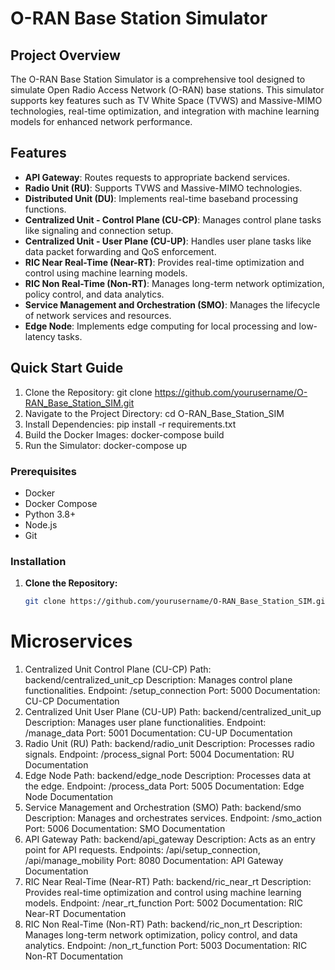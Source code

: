 # O-RAN Base Station Simulator

## Project Overview
The O-RAN Base Station Simulator is a comprehensive tool designed to simulate Open Radio Access Network (O-RAN) base stations. This simulator supports key features such as TV White Space (TVWS) and Massive-MIMO technologies, real-time optimization, and integration with machine learning models for enhanced network performance.

## Features
- **API Gateway**: Routes requests to appropriate backend services.
- **Radio Unit (RU)**: Supports TVWS and Massive-MIMO technologies.
- **Distributed Unit (DU)**: Implements real-time baseband processing functions.
- **Centralized Unit - Control Plane (CU-CP)**: Manages control plane tasks like signaling and connection setup.
- **Centralized Unit - User Plane (CU-UP)**: Handles user plane tasks like data packet forwarding and QoS enforcement.
- **RIC Near Real-Time (Near-RT)**: Provides real-time optimization and control using machine learning models.
- **RIC Non Real-Time (Non-RT)**: Manages long-term network optimization, policy control, and data analytics.
- **Service Management and Orchestration (SMO)**: Manages the lifecycle of network services and resources.
- **Edge Node**: Implements edge computing for local processing and low-latency tasks.

## Quick Start Guide
1. Clone the Repository:
   git clone https://github.com/yourusername/O-RAN_Base_Station_SIM.git
2. Navigate to the Project Directory:
   cd O-RAN_Base_Station_SIM
3. Install Dependencies:
   pip install -r requirements.txt
4. Build the Docker Images:
   docker-compose build
5. Run the Simulator:
   docker-compose up

### Prerequisites
- Docker
- Docker Compose
- Python 3.8+
- Node.js
- Git

### Installation

1. **Clone the Repository:**
   ```bash
   git clone https://github.com/yourusername/O-RAN_Base_Station_SIM.git

# Microservices
1. Centralized Unit Control Plane (CU-CP)
Path: backend/centralized_unit_cp
Description: Manages control plane functionalities.
Endpoint: /setup_connection
Port: 5000
Documentation: CU-CP Documentation
2. Centralized Unit User Plane (CU-UP)
Path: backend/centralized_unit_up
Description: Manages user plane functionalities.
Endpoint: /manage_data
Port: 5001
Documentation: CU-UP Documentation
3. Radio Unit (RU)
Path: backend/radio_unit
Description: Processes radio signals.
Endpoint: /process_signal
Port: 5004
Documentation: RU Documentation
4. Edge Node
Path: backend/edge_node
Description: Processes data at the edge.
Endpoint: /process_data
Port: 5005
Documentation: Edge Node Documentation
5. Service Management and Orchestration (SMO)
Path: backend/smo
Description: Manages and orchestrates services.
Endpoint: /smo_action
Port: 5006
Documentation: SMO Documentation
6. API Gateway
Path: backend/api_gateway
Description: Acts as an entry point for API requests.
Endpoints: /api/setup_connection, /api/manage_mobility
Port: 8080
Documentation: API Gateway Documentation
7. RIC Near Real-Time (Near-RT)
Path: backend/ric_near_rt
Description: Provides real-time optimization and control using machine learning models.
Endpoint: /near_rt_function
Port: 5002
Documentation: RIC Near-RT Documentation
8. RIC Non Real-Time (Non-RT)
Path: backend/ric_non_rt
Description: Manages long-term network optimization, policy control, and data analytics.
Endpoint: /non_rt_function
Port: 5003
Documentation: RIC Non-RT Documentation
